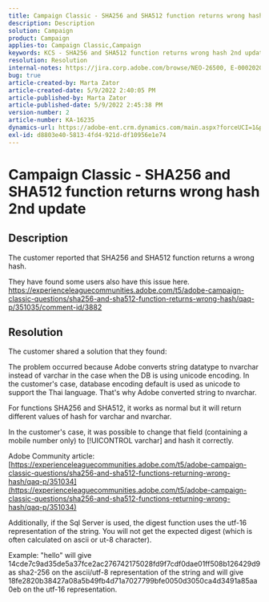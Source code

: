 ```yaml
---
title: Campaign Classic - SHA256 and SHA512 function returns wrong hash 2nd update
description: Description
solution: Campaign
product: Campaign
applies-to: Campaign Classic,Campaign
keywords: KCS - SHA256 and SHA512 function returns wrong hash 2nd update
resolution: Resolution
internal-notes: https://jira.corp.adobe.com/browse/NEO-26500, E-000202021, E-000148142
bug: true
article-created-by: Marta Zator
article-created-date: 5/9/2022 2:40:05 PM
article-published-by: Marta Zator
article-published-date: 5/9/2022 2:45:38 PM
version-number: 2
article-number: KA-16235
dynamics-url: https://adobe-ent.crm.dynamics.com/main.aspx?forceUCI=1&pagetype=entityrecord&etn=knowledgearticle&id=cac10be5-a5cf-ec11-a7b5-0022480a8e40
exl-id: d8803e40-5813-4fd4-921d-df10956e1e74
---
```

# Campaign Classic - SHA256 and SHA512 function returns wrong hash 2nd update

## Description


The customer reported that SHA256 and SHA512 function returns a wrong hash.

They have found some users also have this issue here.
https://experienceleaguecommunities.adobe.com/t5/adobe-campaign-classic-questions/sha256-and-sha512-function-returns-wrong-hash/qaq-p/351035/comment-id/3882


## Resolution


The customer shared a solution that they found:

The problem occurred because Adobe converts string datatype to nvarchar instead of varchar in the case when the DB is using unicode encoding.
In the customer's case, database encoding default is used as unicode to support the Thai language. That's why Adobe converted string to nvarchar.

For functions SHA256 and SHA512, it works as normal but it will return different values of hash for varchar and nvarchar.

In the customer's case, it was possible to change that field (containing a mobile number only) to [!UICONTROL varchar] and hash it correctly.

Adobe Community article:
[https://experienceleaguecommunities.adobe.com/t5/adobe-campaign-classic-questions/sha256-and-sha512-functions-returning-wrong-hash/qaq-p/351034](https://experienceleaguecommunities.adobe.com/t5/adobe-campaign-classic-questions/sha256-and-sha512-functions-returning-wrong-hash/qaq-p/351034)



Additionally, if the Sql Server is used, the digest function uses the utf-16 representation of the string. You will not get the expected digest (which is often calculated on ascii or ut-8 character).

Example: "hello" will give 14cde7c9ad35de5a37fce2ac276742175028fd9f7cdf0dae01ff508b126429d9 as sha2-256 on the ascii/utf-8 representation of the string and will give 18fe2820b38427a08a5b49fb4d71a7027799bfe0050d3050ca4d3491a85aa0eb on the utf-16 representation.
